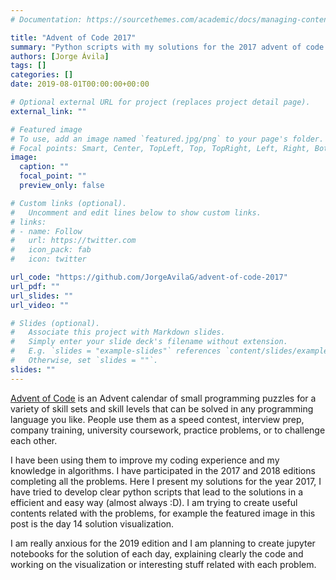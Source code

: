 ```yaml
---
# Documentation: https://sourcethemes.com/academic/docs/managing-content/

title: "Advent of Code 2017"
summary: "Python scripts with my solutions for the 2017 advent of code problems"
authors: [Jorge Ávila]
tags: []
categories: []
date: 2019-08-01T00:00:00+00:00

# Optional external URL for project (replaces project detail page).
external_link: ""

# Featured image
# To use, add an image named `featured.jpg/png` to your page's folder.
# Focal points: Smart, Center, TopLeft, Top, TopRight, Left, Right, BottomLeft, Bottom, BottomRight.
image:
  caption: ""
  focal_point: ""
  preview_only: false

# Custom links (optional).
#   Uncomment and edit lines below to show custom links.
# links:
# - name: Follow
#   url: https://twitter.com
#   icon_pack: fab
#   icon: twitter

url_code: "https://github.com/JorgeAvilaG/advent-of-code-2017"
url_pdf: ""
url_slides: ""
url_video: ""

# Slides (optional).
#   Associate this project with Markdown slides.
#   Simply enter your slide deck's filename without extension.
#   E.g. `slides = "example-slides"` references `content/slides/example-slides.md`.
#   Otherwise, set `slides = ""`.
slides: ""
---
```


[Advent of Code](https://adventofcode.com/) is an Advent calendar of small programming puzzles for a variety of skill sets and skill levels that can be solved in any programming language you like. People use them as a speed contest, interview prep, company training, university coursework, practice problems, or to challenge each other.

I have been using them to improve my coding experience and my knowledge in algorithms. I have participated in the 2017 and 2018 editions completing all the problems. Here I present my solutions for the year 2017, I have tried to develop clear python scripts that lead to the solutions in a efficient and easy way (almost always :D). I am trying to create useful contents related with the problems, for example the featured image in this post is the day 14 solution visualization.

I am really anxious for the 2019 edition and I am planning to create jupyter notebooks for the solution of each day, explaining clearly the code and working on the visualization or interesting stuff related with each problem.